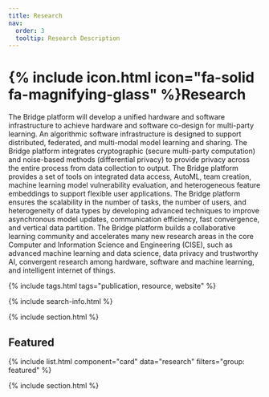 ```yaml
---
title: Research
nav:
  order: 3
  tooltip: Research Description
---
```


# {% include icon.html icon="fa-solid fa-magnifying-glass" %}Research

The Bridge platform will develop a unified hardware and software infrastructure to achieve hardware and software co-design for multi-party learning. An algorithmic software infrastructure is designed to support distributed, federated, and multi-modal model learning and sharing. The Bridge platform integrates cryptographic (secure multi-party computation) and noise-based methods (differential privacy) to provide privacy across the entire process from data collection to output. The Bridge platform provides a set of tools on integrated data access, AutoML, team creation, machine learning model vulnerability evaluation, and heterogeneous feature embeddings to support flexible user applications. The Bridge platform ensures the scalability in the number of tasks, the number of users, and heterogeneity of data types by developing advanced techniques to improve asynchronous model updates, communication efficiency, fast convergence, and vertical data partition. The Bridge platform builds a collaborative learning community and accelerates many new research areas in the core Computer and Information Science and Engineering (CISE), such as advanced machine learning and data science, data privacy and trustworthy AI, convergent research among hardware, software and machine learning, and intelligent internet of things.

{% include tags.html tags="publication, resource, website" %}

{% include search-info.html %}

{% include section.html %}

## Featured

{% include list.html component="card" data="research" filters="group: featured" %}

{% include section.html %}

<!-- ## More

{% include list.html component="card" data="research" filters="group: " style="small" %} -->
